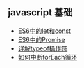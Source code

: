 ## javascript 基础
 
+ [ES6中的let和const](https://github.com/chenqf/blog/blob/master/articles/javascript基础/ES6中的let和const/README.md)
+ [ES6中的Promise](https://github.com/chenqf/blog/blob/master/articles/javascript基础/ES6中的Promise/README.md)
+ [详解typeof操作符](https://github.com/chenqf/blog/blob/master/articles/javascript基础/详解typeof操作符/README.md)
+ [如何中断forEach循环](https://github.com/chenqf/blog/blob/master/articles/javascript基础/如何中断forEach循环/README.md)
